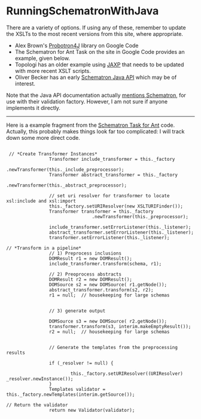 # RunningSchematronWithJava #

There are a variety of options. If using any of these, remember to update the XSLTs to the most recent versions from this site, where appropriate.

  * Alex Brown's [Probotron4J](http://www.probatron.org/probatron4j.html) library on Google Code
  * The Schematron for Ant Task on the site in Google Code provides an example, given below.
  * Topologi has an older example using [JAXP](http://www.topologi.com/public/Schematron.zip) that needs to be updated with more recent XSLT scripts.
  * Oliver Becker has an early [Schematron Java API](http://www2.informatik.hu-berlin.de/~obecker/SchematronAPI/) which may be of interest.


Note that the Java API documentation actually [mentions Schematron](http://download.oracle.com/docs/cd/E17476_01/javase/1.5.0/docs/api/javax/xml/validation/package-summary.html), for use with their validation factory. However, I am not sure if anyone implements it directly.


---

Here is a example fragment from the [Schematron Task for Ant](http://code.google.com/p/schematron/source/browse/trunk/ant-schematron/code/src/com/schematron/ant/ValidatorFactory.java) code. Actually, this probably makes things look far too complicated: I will track down some more direct code.

```

 // *Create Transformer Instances*
                Transformer include_transformer = this._factory
                                .newTransformer(this._include_preprocessor);
                Transformer abstract_transformer = this._factory
                                .newTransformer(this._abstract_preprocessor);

                // set uri resolver for transformer to locate xsl:include and xsl:import
                this._factory.setURIResolver(new XSLTURIFinder());
                Transformer transformer = this._factory
                                .newTransformer(this._preprocessor);

                include_transformer.setErrorListener(this._listener);
                abstract_transformer.setErrorListener(this._listener);
                transformer.setErrorListener(this._listener);

// *Transform in a pipeline*
                // 1) Preprocess inclusions
                DOMResult r1 = new DOMResult();
                include_transformer.transform(schema, r1);

                // 2) Preoprocess abstracts
                DOMResult r2 = new DOMResult();
                DOMSource s2 = new DOMSource( r1.getNode());
                abstract_transformer.transform(s2, r2);
                r1 = null;  // housekeeping for large schemas


                // 3) generate output
 
                DOMSource s3 = new DOMSource( r2.getNode());
                transformer.transform(s3, interim.makeEmptyResult());
                r2 = null;  // housekeeping for large schemas
               
               
                // Generate the templates from the preprocessing results

                if (_resolver != null) {

                        this._factory.setURIResolver((URIResolver) _resolver.newInstance());
                }
                Templates validator = this._factory.newTemplates(interim.getSource());

// Return the validator
                return new Validator(validator);

```